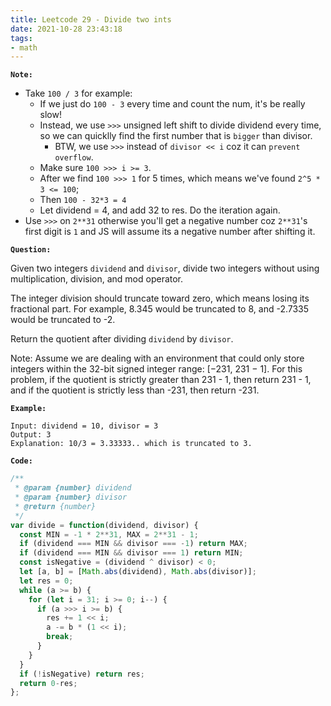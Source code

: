 ```yaml
---
title: Leetcode 29 - Divide two ints
date: 2021-10-28 23:43:18
tags:
- math
---
```

**`Note:`**
- Take `100 / 3` for example:
  - If we just do `100 - 3` every time and count the num, it's be really slow!
  - Instead, we use `>>>` unsigned left shift to divide dividend every time, so we can quicklly find the first number that is `bigger` than divisor.
    - BTW, we use `>>>` instead of `divisor << i` coz it can `prevent overflow`.
  - Make sure `100 >>> i >= 3`.
  - After we find `100 >>> 1` for 5 times, which means we've found `2^5 * 3 <= 100`;
  - Then `100 - 32*3 = 4`
  - Let dividend = 4, and add 32 to res. Do the iteration again.
- Use `>>>` on `2**31` otherwise you'll get a negative number coz `2**31`'s first digit is `1` and JS will assume its a negative number after shifting it.

**`Question:`**

Given two integers `dividend` and `divisor`, divide two integers without using multiplication, division, and mod operator.

The integer division should truncate toward zero, which means losing its fractional part. For example, 8.345 would be truncated to 8, and -2.7335 would be truncated to -2.

Return the quotient after dividing `dividend` by `divisor`.

Note: Assume we are dealing with an environment that could only store integers within the 32-bit signed integer range: [−231, 231 − 1]. For this problem, if the quotient is strictly greater than 231 - 1, then return 231 - 1, and if the quotient is strictly less than -231, then return -231.

**`Example:`**
```
Input: dividend = 10, divisor = 3
Output: 3
Explanation: 10/3 = 3.33333.. which is truncated to 3.
```

**`Code:`**
```javascript
/**
 * @param {number} dividend
 * @param {number} divisor
 * @return {number}
 */
var divide = function(dividend, divisor) {
  const MIN = -1 * 2**31, MAX = 2**31 - 1;
  if (dividend === MIN && divisor === -1) return MAX;
  if (dividend === MIN && divisor === 1) return MIN;
  const isNegative = (dividend ^ divisor) < 0;
  let [a, b] = [Math.abs(dividend), Math.abs(divisor)];
  let res = 0;
  while (a >= b) {
    for (let i = 31; i >= 0; i--) {
      if (a >>> i >= b) {
        res += 1 << i;
        a -= b * (1 << i);
        break;
      }
    }
  }
  if (!isNegative) return res;
  return 0-res;
};
```